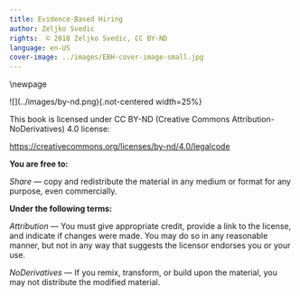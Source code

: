 ```yaml
---
title: Evidence-Based Hiring
author: Zeljko Svedic
rights:  © 2018 Zeljko Svedic, CC BY-ND
language: en-US
cover-image: ../images/EBH-cover-image-small.jpg
---
```


\newpage

<section id="copyright">
![](../images/by-nd.png){.not-centered width=25%}

This book is licensed under CC BY-ND (Creative Commons Attribution-NoDerivatives) 4.0 license:

<https://creativecommons.org/licenses/by-nd/4.0/legalcode>



**You are free to:**

*Share* — copy and redistribute the material in any medium or format for any purpose, even commercially.



**Under the following terms:**

*Attribution* — You must give appropriate credit, provide a link to the license, and indicate if changes were made. You may do so in any reasonable manner, but not in any way that suggests the licensor endorses you or your use.

*NoDerivatives* — If you remix, transform, or build upon the material, you may not distribute the modified material.
</section>